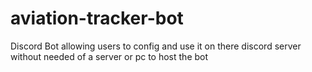 # aviation-tracker-bot
Discord Bot allowing users to config and use it on there discord server without needed of a server or pc to host the bot
